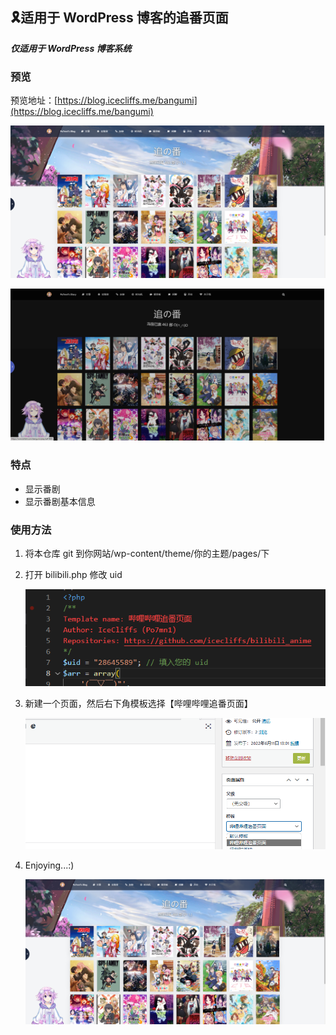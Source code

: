 ## 🎗️适用于 WordPress 博客的追番页面
***仅适用于 WordPress 博客系统***

### 预览

预览地址：[https://blog.icecliffs.me/bangumi](https://blog.icecliffs.me/bangumi)

![](/Images/1.png)

![](/Images/3.png)

### 特点

- 显示番剧
- 显示番剧基本信息

### 使用方法

1. 将本仓库 git 到你网站/wp-content/theme/你的主题/pages/下
2. 打开 bilibili.php 修改 uid

     ![](/Images/2.png)

3. 新建一个页面，然后右下角模板选择【哔哩哔哩追番页面】
   
     ![](/Images/4.png)

4. Enjoying...:)

     ![](/Images/1.png)
